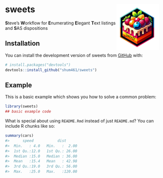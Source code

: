 
<!-- README.md is generated from README.Rmd. Please edit that file -->

# sweets <a href="https://github.com/shum461/sweets"><img src="man/figures/logo.png" align="right" height="150" alt="sweets website" /></a>

<!-- badges: start -->
<!-- badges: end -->

**S**teve’s **W**orkflow for **E**numerating **E**legant **T**ext
listings and **S**AS dispositions

## Installation

You can install the development version of sweets from
[GitHub](https://github.com/) with:

``` r
# install.packages("devtools")
devtools::install_github("shum461/sweets")
```

## Example

This is a basic example which shows you how to solve a common problem:

``` r
library(sweets)
## basic example code
```

What is special about using `README.Rmd` instead of just `README.md`?
You can include R chunks like so:

``` r
summary(cars)
#>      speed           dist       
#>  Min.   : 4.0   Min.   :  2.00  
#>  1st Qu.:12.0   1st Qu.: 26.00  
#>  Median :15.0   Median : 36.00  
#>  Mean   :15.4   Mean   : 42.98  
#>  3rd Qu.:19.0   3rd Qu.: 56.00  
#>  Max.   :25.0   Max.   :120.00
```
